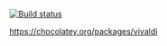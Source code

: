 ﻿[![Build status](https://dev.azure.com/bc3tech/BC3%20Technologies/_apis/build/status/Chocolatey/Vivaldi%20Releases%20-%20Flow-Triggered2)](https://dev.azure.com/bc3tech/BC3%20Technologies/_build/latest?definitionId=48)

https://chocolatey.org/packages/vivaldi